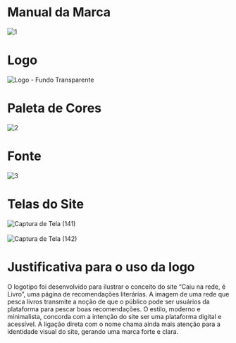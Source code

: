 # Manual da Marca
![1](https://github.com/user-attachments/assets/78077dbe-70a7-4b90-ac38-bfa56c924d58)
<br>
# Logo
![Logo - Fundo Transparente](https://github.com/user-attachments/assets/43d4f1a7-9e5b-422c-a026-d933493e2067)
<br>
# Paleta de Cores
![2](https://github.com/user-attachments/assets/9166b73c-c657-4961-8a8e-c8b711ca7bdb)
<br>
# Fonte
![3](https://github.com/user-attachments/assets/7582a9c7-5494-4d5e-b84c-2e531001da5b)
<br>
# Telas do Site
![Captura de Tela (141)](https://github.com/user-attachments/assets/e2c1e30c-c09c-45b2-90ec-22fca768db9d)
<br>
<br>
![Captura de Tela (142)](https://github.com/user-attachments/assets/864fec63-4b4e-4c9e-8a3b-fc7616105594)


# Justificativa para o uso da logo

O logotipo foi desenvolvido para ilustrar o conceito do site “Caiu na rede, é Livro”, uma página de recomendações literárias. A imagem de uma rede que pesca livros transmite a noção de que o público pode ser usuários da plataforma para pescar boas recomendações. O estilo, moderno e minimalista, concorda com a intenção do site ser uma plataforma digital e acessível. A ligação direta com o nome chama ainda mais atenção para a identidade visual do site, gerando uma marca forte e clara.





